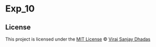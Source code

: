 # Exp_10
## License

This project is licensed under the [MIT License](./LICENSE) © [Viraj Sanjay Dhadas](https://github.com/virajdhadas)
